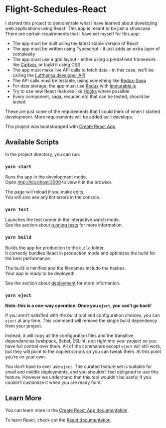 # Flight-Schedules-React

I started this project to demonstrate what I have learned about developing web applications using React. This app is meant to be just a showcase.
There are certain requirements that I have set myself for this app:
 - The app must be built using the latest stable version of React
 - The app must be written using Typescript - it just adds an extra layer of complexity
 - The app must use a grid layout - either using a predefined framework like [Carbon](http://www.carbondesignsystem.com), or build it using CSS
 - The app must make live API calls to fetch data - in this case, we'll be calling the [Lufthansa developer API](developer.lufthansa.com)
 - The API calls must be testable, using something like [Redux-Saga](https://redux-saga.js.org/)
 - For data storage, the app must use [Redux](https://redux.js.org/) with [Immutable.js](https://github.com/immutable-js/immutable-js)
 - Try to use new React features like [Hooks](https://reactjs.org/docs/hooks-intro.html) where possible
 - Every component, saga, reducer, etc that can be tested, should be tested

These are just some of the requirements that I could think of when I started development. More requirements will be added as it develops.

This project was bootstrapped with [Create React App](https://github.com/facebook/create-react-app).

## Available Scripts

In the project directory, you can run:

### `yarn start`

Runs the app in the development mode.<br />
Open [http://localhost:3000](http://localhost:3000) to view it in the browser.

The page will reload if you make edits.<br />
You will also see any lint errors in the console.

### `yarn test`

Launches the test runner in the interactive watch mode.<br />
See the section about [running tests](https://facebook.github.io/create-react-app/docs/running-tests) for more information.

### `yarn build`

Builds the app for production to the `build` folder.<br />
It correctly bundles React in production mode and optimizes the build for the best performance.

The build is minified and the filenames include the hashes.<br />
Your app is ready to be deployed!

See the section about [deployment](https://facebook.github.io/create-react-app/docs/deployment) for more information.

### `yarn eject`

**Note: this is a one-way operation. Once you `eject`, you can’t go back!**

If you aren’t satisfied with the build tool and configuration choices, you can `eject` at any time. This command will remove the single build dependency from your project.

Instead, it will copy all the configuration files and the transitive dependencies (webpack, Babel, ESLint, etc) right into your project so you have full control over them. All of the commands except `eject` will still work, but they will point to the copied scripts so you can tweak them. At this point you’re on your own.

You don’t have to ever use `eject`. The curated feature set is suitable for small and middle deployments, and you shouldn’t feel obligated to use this feature. However we understand that this tool wouldn’t be useful if you couldn’t customize it when you are ready for it.

## Learn More

You can learn more in the [Create React App documentation](https://facebook.github.io/create-react-app/docs/getting-started).

To learn React, check out the [React documentation](https://reactjs.org/).
